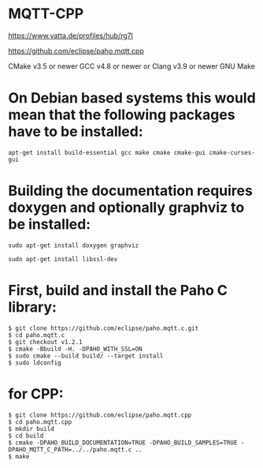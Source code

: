 # MQTT-CPP
https://www.yatta.de/profiles/hub/rg7l

https://github.com/eclipse/paho.mqtt.cpp


CMake v3.5 or newer
GCC v4.8 or newer or Clang v3.9 or newer
GNU Make

# On Debian based systems this would mean that the following packages have to be installed:
```
apt-get install build-essential gcc make cmake cmake-gui cmake-curses-gui
```
# Building the documentation requires doxygen and optionally graphviz to be installed:
```
sudo apt-get install doxygen graphviz

sudo apt-get install libssl-dev
```
# First, build and install the Paho C library:
```
$ git clone https://github.com/eclipse/paho.mqtt.c.git
$ cd paho.mqtt.c
$ git checkout v1.2.1
$ cmake -Bbuild -H. -DPAHO_WITH_SSL=ON
$ sudo cmake --build build/ --target install
$ sudo ldconfig
```
# for CPP:
```
$ git clone https://github.com/eclipse/paho.mqtt.cpp
$ cd paho.mqtt.cpp
$ mkdir build
$ cd build
$ cmake -DPAHO_BUILD_DOCUMENTATION=TRUE -DPAHO_BUILD_SAMPLES=TRUE -DPAHO_MQTT_C_PATH=../../paho.mqtt.c ..
$ make
```
